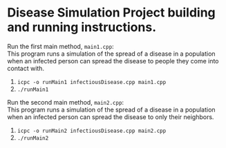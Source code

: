 
# Disease Simulation Project building and running instructions.

Run the first main method, `main1.cpp`:  
This program runs a simulation of the spread of a disease in a population when an infected 
person can spread the disease to people they come into contact with.

1. `icpc -o runMain1 infectiousDisease.cpp main1.cpp`  
2. `./runMain1`

Run the second main method, `main2.cpp`:  
This program runs a simulation of the spread of a disease in a population when an infected
person can spread the disease to only their neighbors.

1. `icpc -o runMain2 infectiousDisease.cpp main2.cpp`  
2. `./runMain2`
